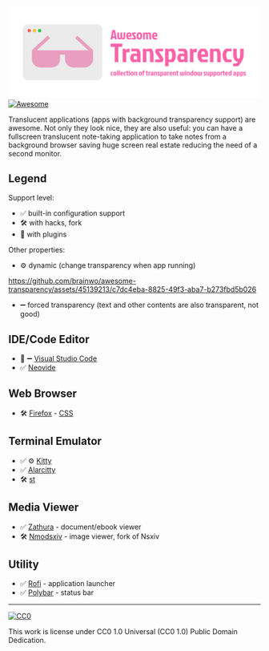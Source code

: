 ![Awesome Transparency](./logo.png)
[![Awesome](https://awesome.re/badge-flat2.svg)](https://awesome.re)

Translucent applications (apps with background transparency support) are awesome. Not only they look nice, they are also useful: you can have a fullscreen translucent note-taking application to take notes from a background browser saving huge screen real estate reducing the need of a second monitor.

## Legend

Support level:

- ✅ built-in configuration support
- 🛠️ with hacks, fork
- 🧩 with plugins

Other properties:

- ⚙️ dynamic (change transparency when app running)

https://github.com/brainwo/awesome-transparency/assets/45139213/c7dc4eba-8825-49f3-aba7-b273fbd5b026

- ➖ forced transparency (text and other contents are also transparent, not good)

## IDE/Code Editor

- 🧩 ➖ [Visual Studio Code](https://code.visualstudio.com/)
- ✅ [Neovide](https://neovide.dev/)

## Web Browser

- 🛠️ [Firefox](https://www.mozilla.org/en-US/firefox/new/) - [CSS](https://gist.github.com/nicman23/40ca521d4ff216cf6c7a2a2d7e6d8027)

## Terminal Emulator

- ✅ ⚙️ [Kitty](https://sw.kovidgoyal.net/kitty/)
- ✅ [Alarcitty](https://alacritty.org/)
- 🛠️ [st](https://st.suckless.org/)

## Media Viewer

- ✅ [Zathura](https://pwmt.org/projects/zathura/) - document/ebook viewer
- 🛠️ [Nmodsxiv](https://github.com/BeyondMagic/nmodsxiv) - image viewer, fork of Nsxiv

## Utility

- ✅ [Rofi](https://davatorium.github.io/rofi/) - application launcher
- ✅ [Polybar](https://polybar.github.io/) - status bar

---

[![CC0](http://mirrors.creativecommons.org/presskit/buttons/88x31/svg/cc-zero.svg)](https://creativecommons.org/publicdomain/zero/1.0/)

This work is license under CC0 1.0 Universal (CC0 1.0) Public Domain Dedication.
